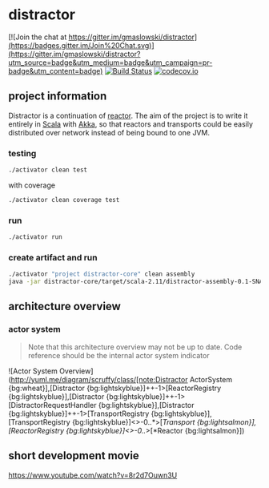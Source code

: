 distractor
==========

[![Join the chat at https://gitter.im/gmaslowski/distractor](https://badges.gitter.im/Join%20Chat.svg)](https://gitter.im/gmaslowski/distractor?utm_source=badge&utm_medium=badge&utm_campaign=pr-badge&utm_content=badge)
[![Build Status](https://snap-ci.com/gmaslowski/distractor/branch/develop/build_image)](https://snap-ci.com/gmaslowski/distractor/branch/develop)
[![codecov.io](http://codecov.io/github/gmaslowski/distractor/coverage.svg?branch=develop)](http://codecov.io/github/gmaslowski/distractor?branch=develop)

## project information
Distractor is a continuation of [reactor](https://github.com/FutureProcessing/reactor). The aim of the project is to write
it entirely in [Scala](http://www.scala-lang.org/) with [Akka](http://akka.io/), so that reactors and transports could 
be easily distributed over network instead of being bound to one JVM.

### testing
```bash
./activator clean test
```

with coverage
```bash
./activator clean coverage test
```

### run 
```bash
./activator run
```

### create artifact and run 
```bash
./activator "project distractor-core" clean assembly
java -jar distractor-core/target/scala-2.11/distractor-assembly-0.1-SNAPSHOT.jar
```

## architecture overview
### actor system
> Note that this architecture overview may not be up to date. Code reference should be the internal actor system indicator

![Actor System Overview](http://yuml.me/diagram/scruffy/class/[note:Distractor ActorSystem {bg:wheat}],[Distractor {bg:lightskyblue}]++-1>[ReactorRegistry {bg:lightskyblue}],[Distractor {bg:lightskyblue}]++-1>[DistractorRequestHandler {bg:lightskyblue}],[Distractor {bg:lightskyblue}]++-1>[TransportRegistry {bg:lightskyblue}],[TransportRegistry {bg:lightskyblue}]<>-0..*>[*Transport {bg:lightsalmon}],[ReactorRegistry {bg:lightskyblue}]<>-0..*>[*Reactor {bg:lightsalmon}])

## short development movie
https://www.youtube.com/watch?v=8r2d7Ouwn3U
